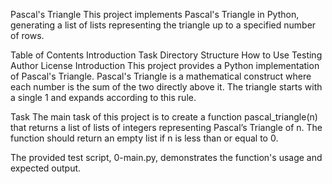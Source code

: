 Pascal's Triangle
This project implements Pascal's Triangle in Python, generating a list of lists representing the triangle up to a specified number of rows.

Table of Contents
Introduction
Task
Directory Structure
How to Use
Testing
Author
License
Introduction
This project provides a Python implementation of Pascal's Triangle. Pascal's Triangle is a mathematical construct where each number is the sum of the two directly above it. The triangle starts with a single 1 and expands according to this rule.

Task
The main task of this project is to create a function pascal_triangle(n) that returns a list of lists of integers representing Pascal’s Triangle of n. The function should return an empty list if n is less than or equal to 0.

The provided test script, 0-main.py, demonstrates the function's usage and expected output.
